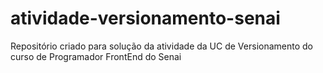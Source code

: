 # atividade-versionamento-senai
 Repositório criado para solução da atividade da UC de Versionamento do curso de Programador FrontEnd do Senai
